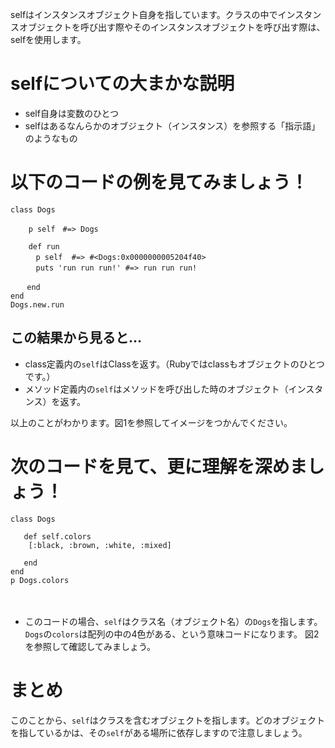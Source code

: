 selfはインスタンスオブジェクト自身を指しています。クラスの中でインスタンスオブジェクトを呼び出す際やそのインスタンスオブジェクトを呼び出す際は、selfを使用します。

# selfについての大まかな説明  
- self自身は変数のひとつ  
- selfはあるなんらかのオブジェクト（インスタンス）を参照する「指示語」のようなもの  

# 以下のコードの例を見てみましょう！  

    class Dogs  

        p self　#=> Dogs  

        def run  
        　p self  #=> #<Dogs:0x0000000005204f40>  
        　puts 'run run run!' #=> run run run!  

      　end  
    end  
    Dogs.new.run  

## この結果から見ると…  

- class定義内の`self`はClassを返す。（Rubyではclassもオブジェクトのひとつです。）  
- メソッド定義内の`self`はメソッドを呼び出した時のオブジェクト（インスタンス）を返す。    

以上のことがわかります。図1を参照してイメージをつかんでください。 

# 次のコードを見て、更に理解を深めましょう！　　

    class Dogs

       def self.colors
        [:black, :brown, :white, :mixed]  

       end  
    end  
    p Dogs.colors  
　　　　　
- このコードの場合、`self`はクラス名（オブジェクト名）の`Dogs`を指します。`Dogs`の`colors`は配列の中の4色がある、という意味コードになります。  図2を参照して確認してみましょう。 
　　　　
# まとめ  
このことから、`self`はクラスを含むオブジェクトを指します。どのオブジェクトを指しているかは、その`self`がある場所に依存しますので注意しましょう。   


